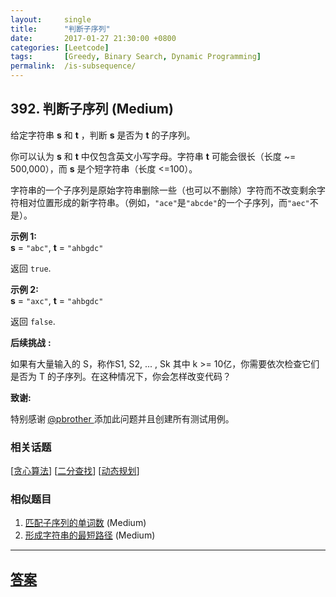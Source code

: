 ```yaml
---
layout:     single
title:      "判断子序列"
date:       2017-01-27 21:30:00 +0800
categories: [Leetcode]
tags:       [Greedy, Binary Search, Dynamic Programming]
permalink:  /is-subsequence/
---
```


## 392. 判断子序列 (Medium)

<p>给定字符串 <strong>s</strong> 和 <strong>t</strong> ，判断 <strong>s</strong> 是否为 <strong>t</strong> 的子序列。</p>

<p>你可以认为 <strong>s</strong> 和 <strong>t</strong> 中仅包含英文小写字母。字符串 <strong>t</strong> 可能会很长（长度 ~= 500,000），而 <strong>s</strong> 是个短字符串（长度 &lt;=100）。</p>

<p>字符串的一个子序列是原始字符串删除一些（也可以不删除）字符而不改变剩余字符相对位置形成的新字符串。（例如，<code>&quot;ace&quot;</code>是<code>&quot;abcde&quot;</code>的一个子序列，而<code>&quot;aec&quot;</code>不是）。</p>

<p><strong>示例&nbsp;1:</strong><br />
<strong>s</strong> = <code>&quot;abc&quot;</code>, <strong>t</strong> = <code>&quot;ahbgdc&quot;</code></p>

<p>返回&nbsp;<code>true</code>.</p>

<p><strong>示例&nbsp;2:</strong><br />
<strong>s</strong> = <code>&quot;axc&quot;</code>, <strong>t</strong> = <code>&quot;ahbgdc&quot;</code></p>

<p>返回&nbsp;<code>false</code>.</p>

<p><strong>后续挑战</strong> <strong>:</strong></p>

<p>如果有大量输入的 S，称作S1, S2, ... , Sk 其中 k &gt;= 10亿，你需要依次检查它们是否为 T 的子序列。在这种情况下，你会怎样改变代码？</p>

<p><strong>致谢:</strong></p>

<p>特别感谢<strong> </strong><a href="https://leetcode.com/pbrother/">@pbrother&nbsp;</a>添加此问题并且创建所有测试用例。</p>

### 相关话题
  [[贪心算法](https://github.com/openset/leetcode/tree/master/tag/greedy/README.md)]
  [[二分查找](https://github.com/openset/leetcode/tree/master/tag/binary-search/README.md)]
  [[动态规划](https://github.com/openset/leetcode/tree/master/tag/dynamic-programming/README.md)]

### 相似题目
  1. [匹配子序列的单词数](/number-of-matching-subsequences) (Medium)
  1. [形成字符串的最短路径](/shortest-way-to-form-string) (Medium)

---

## [答案](https://github.com/openset/leetcode/tree/master/problems/is-subsequence)
